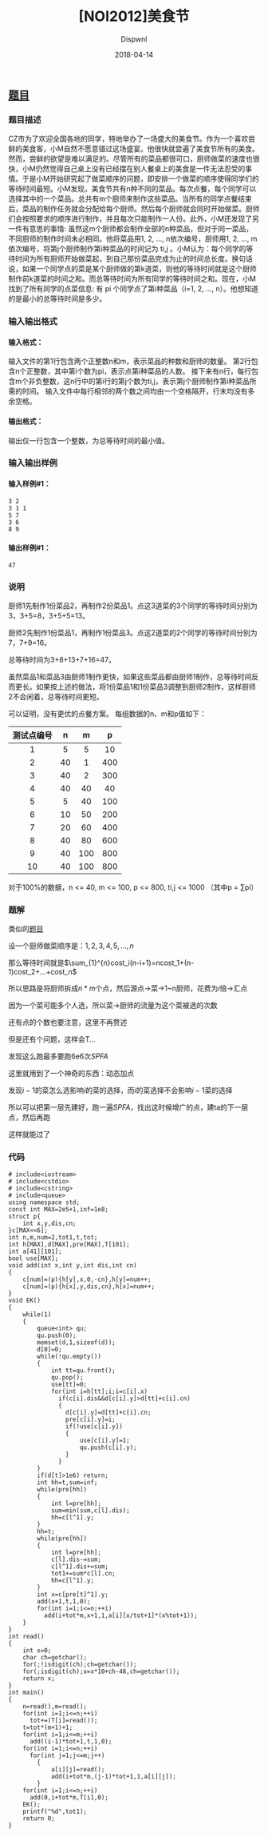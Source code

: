﻿---
layout:     post
title:      "[NOI2012]美食节"
date:       2018-04-14
author:     "Dispwnl"
header-img: "img/used/45.jpg"
catalog: true
tags:
    - 网络流
    - 费用流
---
## [题目](https://www.luogu.org/problemnew/show/P2050)
### 题目描述
CZ市为了欢迎全国各地的同学，特地举办了一场盛大的美食节。作为一个喜欢尝鲜的美食客，小M自然不愿意错过这场盛宴。他很快就尝遍了美食节所有的美食。然而，尝鲜的欲望是难以满足的。尽管所有的菜品都很可口，厨师做菜的速度也很快，小M仍然觉得自己桌上没有已经摆在别人餐桌上的美食是一件无法忍受的事情。于是小M开始研究起了做菜顺序的问题，即安排一个做菜的顺序使得同学们的等待时间最短。小M发现，美食节共有n种不同的菜品。每次点餐，每个同学可以选择其中的一个菜品。总共有m个厨师来制作这些菜品。当所有的同学点餐结束后，菜品的制作任务就会分配给每个厨师。然后每个厨师就会同时开始做菜。厨师们会按照要求的顺序进行制作，并且每次只能制作一人份。此外，小M还发现了另一件有意思的事情: 虽然这m个厨师都会制作全部的n种菜品，但对于同一菜品，不同厨师的制作时间未必相同。他将菜品用1, 2, ..., n依次编号，厨师用1, 2, ..., m依次编号，将第j个厨师制作第i种菜品的时间记为 ti,j 。小M认为：每个同学的等待时间为所有厨师开始做菜起，到自己那份菜品完成为止的时间总长度。换句话说，如果一个同学点的菜是某个厨师做的第k道菜，则他的等待时间就是这个厨师制作前k道菜的时间之和。而总等待时间为所有同学的等待时间之和。现在，小M找到了所有同学的点菜信息: 有 pi 个同学点了第i种菜品（i=1, 2, ..., n）。他想知道的是最小的总等待时间是多少。

### 输入输出格式
#### 输入格式：
输入文件的第1行包含两个正整数n和m，表示菜品的种数和厨师的数量。 第2行包含n个正整数，其中第i个数为pi，表示点第i种菜品的人数。 接下来有n行，每行包含m个非负整数，这n行中的第i行的第j个数为ti,j，表示第j个厨师制作第i种菜品所需的时间。 输入文件中每行相邻的两个数之间均由一个空格隔开，行末均没有多余空格。

#### 输出格式：
输出仅一行包含一个整数，为总等待时间的最小值。

### 输入输出样例
#### 输入样例#1：
``` 
3 2 
3 1 1 
5 7 
3 6 
8 9
```
#### 输出样例#1： 
```
47
```
### 说明
厨师1先制作1份菜品2，再制作2份菜品1。点这3道菜的3个同学的等待时间分别为3，3+5=8，3+5+5=13。

厨师2先制作1份菜品1，再制作1份菜品3。点这2道菜的2个同学的等待时间分别为7，7+9=16。

总等待时间为3+8+13+7+16=47。

虽然菜品1和菜品3由厨师1制作更快，如果这些菜品都由厨师1制作，总等待时间反而更长。如果按上述的做法，将1份菜品1和1份菜品3调整到厨师2制作，这样厨师2不会闲着，总等待时间更短。

可以证明，没有更优的点餐方案。 每组数据的n、m和p值如下：

| 测试点编号 | n | m | p |
| :----------: | :----------: | :----------: | :----------: |
| 1 | 5 | 5 | 10 |
| 2 | 40 | 1 | 400 |
| 3 | 40 | 2 | 300 |
| 4 | 40 | 40 | 40 |
| 5 | 5 | 40 | 100 |
| 6 | 10 | 50 | 200 |
| 7 | 20 | 60 | 400 |
| 8 | 40 | 80 | 600 |
| 9 | 40 | 100 | 800 |
|10 | 40 | 100 | 800 |

对于100%的数据，n <= 40, m <= 100, p <= 800, ti,j <= 1000 （其中p = ∑pi）

### 题解

类似的[题目](https://www.luogu.org/problemnew/show/P2053)

设一个厨师做菜顺序是：$1,2,3,4,5,...,n$

那么等待时间就是$\sum_{1}^{n}cost_i(n-i+1)=ncost_1+(n-1)cost_2+...+cost_n$

所以思路是将厨师拆成$n*m$个点，然后源点->菜->1~n厨师，花费为$i$倍->汇点

因为一个菜可能多个人选，所以菜->厨师的流量为这个菜被选的次数

还有点的个数也要注意，这里不再赘述

但是还有个问题，这样会T...

发现这么跑最多要跑6e6次$SPFA$

这里就用到了一个神奇的东西：动态加点

发现$i-1$的菜怎么选影响$i$的菜的选择，而$i$的菜选择不会影响$i-1$菜的选择

所以可以把第一层先建好，跑一遍$SPFA$，找出这时候增广的点，建ta的下一层点，然后再跑

这样就能过了

### 代码
```
# include<iostream>
# include<cstdio>
# include<cstring>
# include<queue>
using namespace std;
const int MAX=2e5+1,inf=1e8;
struct p{
    int x,y,dis,cn;
}c[MAX<<6];
int n,m,num=2,tot1,t,tot;
int h[MAX],d[MAX],pre[MAX],T[101];
int a[41][101];
bool use[MAX];
void add(int x,int y,int dis,int cn)
{
    c[num]=(p){h[y],x,0,-cn},h[y]=num++;
    c[num]=(p){h[x],y,dis,cn},h[x]=num++;
}
void EK()
{
    while(1)
    {
        queue<int> qu;
        qu.push(0);
        memset(d,1,sizeof(d));
        d[0]=0;
        while(!qu.empty())
        {
            int tt=qu.front();
            qu.pop();
            use[tt]=0;
            for(int i=h[tt];i;i=c[i].x)
              if(c[i].dis&&d[c[i].y]>d[tt]+c[i].cn)
              {
              	d[c[i].y]=d[tt]+c[i].cn;
              	pre[c[i].y]=i;
              	if(!use[c[i].y])
              	{
              		use[c[i].y]=1;
              		qu.push(c[i].y);
                }
              }
        }
        if(d[t]>1e6) return;
        int hh=t,sum=inf;
        while(pre[hh])
        {
            int l=pre[hh];
            sum=min(sum,c[l].dis);
            hh=c[l^1].y;
        }
        hh=t;
        while(pre[hh])
        {
            int l=pre[hh];
            c[l].dis-=sum;
            c[l^1].dis+=sum;
            tot1+=sum*c[l].cn;
            hh=c[l^1].y;
        }
        int x=c[pre[t]^1].y;
        add(x+1,t,1,0);
        for(int i=1;i<=n;++i)
          add(i+tot*m,x+1,1,a[i][x/tot+1]*(x%tot+1));
    }
}
int read()
{
	int x=0;
	char ch=getchar();
	for(;!isdigit(ch);ch=getchar());
	for(;isdigit(ch);x=x*10+ch-48,ch=getchar());
	return x;
}
int main()
{
	n=read(),m=read();
	for(int i=1;i<=n;++i)
      tot+=(T[i]=read());
    t=tot*(m+1)+1;
    for(int i=1;i<=m;++i)
      add((i-1)*tot+1,t,1,0);
    for(int i=1;i<=n;++i)
      for(int j=1;j<=m;j++)
        {
        	a[i][j]=read();
        	add(i+tot*m,(j-1)*tot+1,1,a[i][j]);
	  	}
	for(int i=1;i<=n;++i)
	  add(0,i+tot*m,T[i],0);
    EK();
    printf("%d",tot1);
    return 0;
}
```

